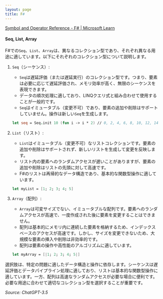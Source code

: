 ```yaml
---
layout: page
title: F#
---
```


[Symbol and Operator Reference - F# | Microsoft Learn](https://learn.microsoft.com/en-us/dotnet/fsharp/language-reference/symbol-and-operator-reference/)


#### Seq, List, Array

F#での`Seq`、`List`、`Array`は、異なるコレクション型であり、それぞれ異なる用途に適しています。以下にそれぞれのコレクション型について説明します。

1. `Seq`（シーケンス）:
   - `Seq`は遅延評価（または遅延実行）のコレクション型です。つまり、要素は必要に応じて遅延評価され、メモリ効率が高く、無限のシーケンスを表現できます。
   - データの順次処理に適しており、LINQクエリ式と組み合わせて使用することが一般的です。
   - `Seq`はイミュータブル（変更不可）であり、要素の追加や削除はサポートしていません。操作は新しい`Seq`を生成します。

   ```fsharp
   let seq = Seq.init 10 (fun i -> i * 2) // 0, 2, 4, 6, 8, 10, 12, 14, 16, 18
   ```

2. `List`（リスト）:
   - `List`はイミュータブル（変更不可）なリストコレクションです。要素の追加や削除はサポートされず、新しいリストを生成して変更を反映します。
   - リスト内の要素へのランダムアクセスが遅いことがありますが、要素の追加や削除はリストの先頭に対して高速です。
   - F#のリストは再帰的なデータ構造であり、基本的な関数型操作に適しています。

   ```fsharp
   let myList = [1; 2; 3; 4; 5]
   ```

3. `Array`（配列）:
   - `Array`は可変サイズでない、イミュータブルな配列です。要素へのランダムアクセスが高速で、一度作成された後に要素を変更することはできません。
   - 配列は基本的にメモリ内に連続した要素を格納するため、インデックスベースのアクセスが高速です。しかし、サイズを変更できないため、大規模な要素の挿入や削除は非効率的です。
   - 配列は要素の操作や高性能のアルゴリズムに適しています。

   ```fsharp
   let myArray = [|1; 2; 3; 4; 5|]
   ```

選択肢は、特定の問題に適したデータ構造と操作に依存します。シーケンスは遅延評価とデータパイプライン処理に適しており、リストは基本的な関数型操作に適しています。一方、配列は高速なランダムアクセスが必要な場合に便利です。必要な用途に合わせて適切なコレクション型を選択することが重要です。

*Source: ChatGPT-3.5*


